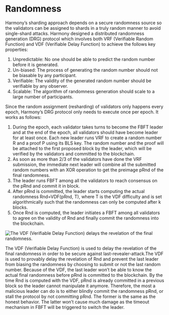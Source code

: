 # Randomness

Harmony’s sharding approach depends on a secure randomness source so the validators can be assigned to shards in a truly random manner to avoid single-shard attacks. Harmony designed a distributed randomness generation \(DRG\) protocol which involves both VRF \(Verifiable Random Function\) and VDF \(Verifiable Delay Function\) to achieve the follows key properties:  

1. Unpredictable: No one should be able to predict the random number before it is generated.
2. Un-biased: The process of generating the random number should not be biasable by any participant.
3. Verifiable: The validity of the generated random number should be verifiable by any observer.
4. Scalable: The algorithm of randomness generation should scale to a large number of participants.

Since the random assignment \(resharding\) of validators only happens every epoch, Harmony’s DRG protocol only needs to execute once per epoch. It works as follows:

1. During the epoch, each validator takes turns to become the FBFT leader and at the end of the epoch, all validators should have become leader for at least once. Each new leader runs VRF to create a random number R and a proof P using its BLS key. The random number and the proof will be attached to the first proposed block by the leader, which will be verified by the validators and committed to the blockchain.
2. As soon as more than 2/3 of the validators have done the VRF submission, the immediate next leader will combine all the submitted random numbers with an XOR operation to get the preimage pRnd of the final randomness.
3. The leader runs FBFT among all the validators to reach consensus on the pRnd and commit it in block.
4. After pRnd is committed, the leader starts computing the actual randomness Rnd=VDF\(pRnd, T\), where T is the VDF difficulty and is set algorithmically such that the randomness can only be computed after k blocks.
5. Once Rnd is computed, the leader initiates a FBFT among all validators to agree on the validity of Rnd and finally commit the randomness into the blockchain.

![The VDF \(Verifiable Delay Function\) delays the revelation of the final randomness.](https://lh3.googleusercontent.com/nO_rCzf7LjFBS9ZyhC_RHKX5OSRH0jj5vMusM9dluDumYZSLkGtUBpDpiQ7xsnV79mKYuTCjMXE_aL9Da3IvUir02m0zxYvgxvYcSqxD1ADEOD-WzWkNrJyWq1JQFqQZvxyvr6rP)

The VDF \(Verifiable Delay Function\) is used to delay the revelation of the final randomness in order to be secure against last-revealer-attack.The VDF is used to provably delay the revelation of Rnd and prevent the last leader from biasing the randomness by choosing to submit or not the last random number. Because of the VDF, the last leader won’t be able to know the actual final randomness before pRnd is committed to the blockchain. By the time Rnd is computed with the VDF, pRnd is already committed in a previous block so the leader cannot manipulate it anymore. Therefore, the most a malicious leader can do is to either blindly commit the randomness pRnd, or stall the protocol by not committing pRnd. The former is the same as the honest behavior. The latter won’t cause much damage as the timeout mechanism in FBFT will be triggered to switch the leader.

